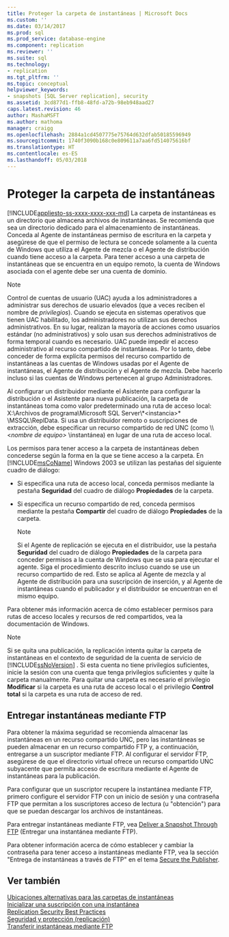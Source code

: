 ```yaml
---
title: Proteger la carpeta de instantáneas | Microsoft Docs
ms.custom: ''
ms.date: 03/14/2017
ms.prod: sql
ms.prod_service: database-engine
ms.component: replication
ms.reviewer: ''
ms.suite: sql
ms.technology:
- replication
ms.tgt_pltfrm: ''
ms.topic: conceptual
helpviewer_keywords:
- snapshots [SQL Server replication], security
ms.assetid: 3cd877d1-ffb8-48fd-a72b-98eb948aad27
caps.latest.revision: 46
author: MashaMSFT
ms.author: mathoma
manager: craigg
ms.openlocfilehash: 2884a1cd4507775e75764d632dfab50185596949
ms.sourcegitcommit: 1740f3090b168c0e809611a7aa6fd514075616bf
ms.translationtype: HT
ms.contentlocale: es-ES
ms.lasthandoff: 05/03/2018
---
```

# <a name="secure-the-snapshot-folder"></a>Proteger la carpeta de instantáneas
[!INCLUDE[appliesto-ss-xxxx-xxxx-xxx-md](../../../includes/appliesto-ss-xxxx-xxxx-xxx-md.md)]
  La carpeta de instantáneas es un directorio que almacena archivos de instantáneas. Se recomienda que sea un directorio dedicado para el almacenamiento de instantáneas. Conceda al Agente de instantáneas permiso de escritura en la carpeta y asegúrese de que el permiso de lectura se concede solamente a la cuenta de Windows que utiliza el Agente de mezcla o el Agente de distribución cuando tiene acceso a la carpeta. Para tener acceso a una carpeta de instantáneas que se encuentra en un equipo remoto, la cuenta de Windows asociada con el agente debe ser una cuenta de dominio.  
  
> [!NOTE]  
>  Control de cuentas de usuario (UAC) ayuda a los administradores a administrar sus derechos de usuario elevados (que a veces reciben el nombre de *privilegios*). Cuando se ejecuta en sistemas operativos que tienen UAC habilitado, los administradores no utilizan sus derechos administrativos. En su lugar, realizan la mayoría de acciones como usuarios estándar (no administrativos) y solo usan sus derechos administrativos de forma temporal cuando es necesario. UAC puede impedir el acceso administrativo al recurso compartido de instantáneas. Por lo tanto, debe conceder de forma explícita permisos del recurso compartido de instantáneas a las cuentas de Windows usadas por el Agente de instantáneas, el Agente de distribución y el Agente de mezcla. Debe hacerlo incluso si las cuentas de Windows pertenecen al grupo Administradores.  
  
 Al configurar un distribuidor mediante el Asistente para configurar la distribución o el Asistente para nueva publicación, la carpeta de instantáneas toma como valor predeterminado una ruta de acceso local: X:\Archivos de programa\Microsoft SQL Server\\\*\<instancia>* \MSSQL\ReplData. Si usa un distribuidor remoto o suscripciones de extracción, debe especificar un recurso compartido de red UNC (como \\\\<*nombre de equipo>* \instantánea) en lugar de una ruta de acceso local.  
  
 Los permisos para tener acceso a la carpeta de instantáneas deben concederse según la forma en la que se tiene acceso a la carpeta. En [!INCLUDE[msCoName](../../../includes/msconame-md.md)] Windows 2003 se utilizan las pestañas del siguiente cuadro de diálogo:  
  
-   Si especifica una ruta de acceso local, conceda permisos mediante la pestaña **Seguridad** del cuadro de diálogo **Propiedades** de la carpeta.  
  
-   Si especifica un recurso compartido de red, conceda permisos mediante la pestaña **Compartir** del cuadro de diálogo **Propiedades** de la carpeta.  
  
    > [!NOTE]  
    >  Si el Agente de replicación se ejecuta en el distribuidor, use la pestaña **Seguridad** del cuadro de diálogo **Propiedades** de la carpeta para conceder permisos a la cuenta de Windows que se usa para ejecutar el agente. Siga el procedimiento descrito incluso cuando se use un recurso compartido de red. Esto se aplica al Agente de mezcla y al Agente de distribución para una suscripción de inserción, y al Agente de instantáneas cuando el publicador y el distribuidor se encuentran en el mismo equipo.  
  
 Para obtener más información acerca de cómo establecer permisos para rutas de acceso locales y recursos de red compartidos, vea la documentación de Windows.  
  
> [!NOTE]  
>  Si se quita una publicación, la replicación intenta quitar la carpeta de instantáneas en el contexto de seguridad de la cuenta de servicio de [!INCLUDE[ssNoVersion](../../../includes/ssnoversion-md.md)] . Si esta cuenta no tiene privilegios suficientes, inicie la sesión con una cuenta que tenga privilegios suficientes y quite la carpeta manualmente. Para quitar una carpeta es necesario el privilegio **Modificar** si la carpeta es una ruta de acceso local o el privilegio **Control total** si la carpeta es una ruta de acceso de red.  
  
## <a name="delivering-snapshots-through-ftp"></a>Entregar instantáneas mediante FTP  
 Para obtener la máxima seguridad se recomienda almacenar las instantáneas en un recurso compartido UNC, pero las instantáneas se pueden almacenar en un recurso compartido FTP y, a continuación, entregarse a un suscriptor mediante FTP. Al configurar el servidor FTP, asegúrese de que el directorio virtual ofrece un recurso compartido UNC subyacente que permita acceso de escritura mediante el Agente de instantáneas para la publicación.  
  
 Para configurar que un suscriptor recupere la instantánea mediante FTP, primero configure el servidor FTP con un inicio de sesión y una contraseña FTP que permitan a los suscriptores acceso de lectura (u "obtención") para que se puedan descargar los archivos de instantáneas.  
  
 Para entregar instantáneas mediante FTP, vea [Deliver a Snapshot Through FTP](../../../relational-databases/replication/publish/deliver-a-snapshot-through-ftp.md) (Entregar una instantánea mediante FTP).  
  
 Para obtener información acerca de cómo establecer y cambiar la contraseña para tener acceso a instantáneas mediante FTP, vea la sección "Entrega de instantáneas a través de FTP" en el tema [Secure the Publisher](../../../relational-databases/replication/security/secure-the-publisher.md).  
  
## <a name="see-also"></a>Ver también  
 [Ubicaciones alternativas para las carpetas de instantáneas](../../../relational-databases/replication/alternate-snapshot-folder-locations.md)   
 [Inicializar una suscripción con una instantánea](../../../relational-databases/replication/initialize-a-subscription-with-a-snapshot.md)   
 [Replication Security Best Practices](../../../relational-databases/replication/security/replication-security-best-practices.md)   
 [Seguridad y protección &#40;replicación&#41;](../../../relational-databases/replication/security/security-and-protection-replication.md)   
 [Transferir instantáneas mediante FTP](../../../relational-databases/replication/transfer-snapshots-through-ftp.md)  
  
  
